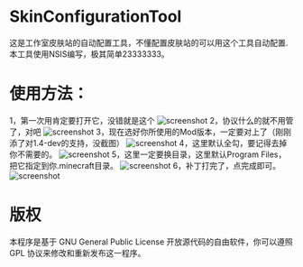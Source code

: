 # SkinConfigurationTool
这是工作室皮肤站的自动配置工具，不懂配置皮肤站的可以用这个工具自动配置.
本工具使用NSIS编写，极其简单23333333。
# 使用方法：
1，第一次用肯定要打开它，没错就是这个
![screenshot](https://dhsskin-deathhorizon.top/skin/screenshot/1.png)
2，协议什么的就不用管了，对吧
![screenshot](https://dhsskin-deathhorizon.top/skin/screenshot/2.png)
3，现在选好你所使用的Mod版本，一定要对上了（刚刚添了对1.4-dev的支持，没截图）
![screenshot](https://dhsskin-deathhorizon.top/skin/screenshot/3.png)
4，这里默认全勾，要记得去掉你不需要的。
![screenshot](https://dhsskin-deathhorizon.top/skin/screenshot/4.png)
5，这里一定要换目录，这里默认Program Files，把它指定到你.minecraft目录。
![screenshot](https://dhsskin-deathhorizon.top/skin/screenshot/5.png)
6，补丁打完了，点完成即可。
![screenshot](https://dhsskin-deathhorizon.top/skin/screenshot/6.png)

# 版权
本程序是基于 GNU General Public License 开放源代码的自由软件，你可以遵照 GPL 协议来修改和重新发布这一程序。
